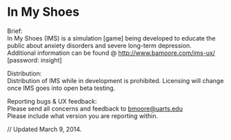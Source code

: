 In My Shoes
===
Brief:
<br>
In My Shoes (IMS) is a simulation [game] being developed to educate the public about anxiety disorders and severe long-term depression.
<br>
Additional information can be found @ http://www.bamoore.com/ims-ux/ [password: insight]

Distribution:
<br>
Distribution of IMS while in development is prohibited. Licensing will change once IMS goes into open beta testing.

Reporting bugs & UX feedback:
<br>
Please send all concerns and feedback to bmoore@uarts.edu
<br>
Please include what version you are reporting within.

// Updated March 9, 2014.
